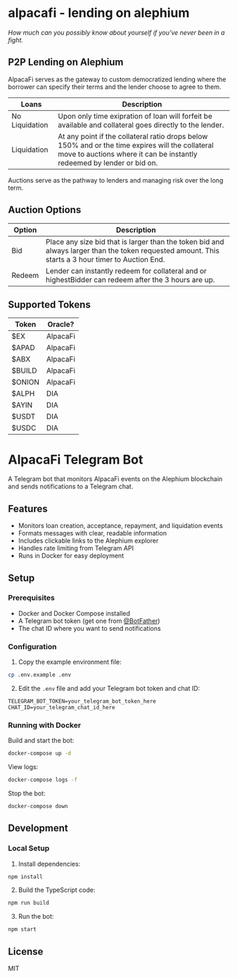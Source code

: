 # alpacafi - lending on alephium
<i> How much can you possibly know about yourself if you've never been in a fight. </i>

## P2P Lending on Alephium

AlpacaFi serves as the gateway to custom democratized lending where the borrower can specify their terms and the lender choose to agree to them.

| Loans | Description |
| ----------- | ----------- |
| No Liquidation | Upon only time exipration of loan will forfeit be available and collateral goes directly to the lender. |
| Liquidation | At any point if the collateral ratio drops below 150% and or the time expires will the collateral move to auctions where it can be instantly redeemed by lender or bid on. |

Auctions serve as the pathway to lenders and managing risk over the long term.

## Auction Options

| Option | Description |
| ----------- | ----------- |
| Bid | Place any size bid that is larger than the token bid and always larger than the token requested amount. This starts a 3 hour timer to Auction End. |
| Redeem | Lender can instantly redeem for collateral and or highestBidder can redeem after the 3 hours are up. |

## Supported Tokens

| Token | Oracle? |
| ----------- | ----------- |
| $EX | AlpacaFi |
| $APAD | AlpacaFi |
| $ABX | AlpacaFi |
| $BUILD | AlpacaFi |
| $ONION | AlpacaFi |
| $ALPH | DIA |
| $AYIN | DIA |
| $USDT | DIA |
| $USDC | DIA |

# AlpacaFi Telegram Bot

A Telegram bot that monitors AlpacaFi events on the Alephium blockchain and sends notifications to a Telegram chat.

## Features

- Monitors loan creation, acceptance, repayment, and liquidation events
- Formats messages with clear, readable information
- Includes clickable links to the Alephium explorer
- Handles rate limiting from Telegram API
- Runs in Docker for easy deployment

## Setup

### Prerequisites

- Docker and Docker Compose installed
- A Telegram bot token (get one from [@BotFather](https://t.me/botfather))
- The chat ID where you want to send notifications

### Configuration

1. Copy the example environment file:

```bash
cp .env.example .env
```

2. Edit the `.env` file and add your Telegram bot token and chat ID:

```
TELEGRAM_BOT_TOKEN=your_telegram_bot_token_here
CHAT_ID=your_telegram_chat_id_here
```

### Running with Docker

Build and start the bot:

```bash
docker-compose up -d
```

View logs:

```bash
docker-compose logs -f
```

Stop the bot:

```bash
docker-compose down
```

## Development

### Local Setup

1. Install dependencies:

```bash
npm install
```

2. Build the TypeScript code:

```bash
npm run build
```

3. Run the bot:

```bash
npm start
```

## License

MIT

